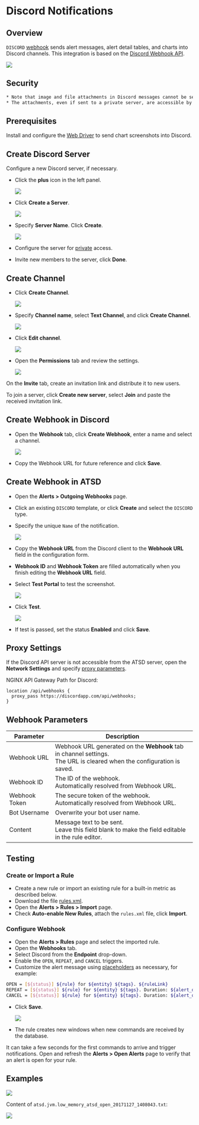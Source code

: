 # Discord Notifications

## Overview

`DISCORD` [webhook](../notifications/README.md) sends alert messages, alert detail tables, and charts into Discord channels. This integration is based on the [Discord Webhook API](https://discordapp.com/developers/docs/resources/webhook).

![](./images/discord.png)

## Security

```diff
* Note that image and file attachments in Discord messages cannot be securely shared at this time (API v6).
* The attachments, even if sent to a private server, are accessible by any unauthorized user via the URL.
```

## Prerequisites

Install and configure the [Web Driver](web-driver.md) to send chart screenshots into Discord.

## Create Discord Server

Configure a new Discord server, if necessary.

* Click the **plus** icon in the left panel.

     ![](./images/create_server.png)

* Click **Create a Server**.

     ![](./images/create_server2.png)

* Specify **Server Name**. Click **Create**.

     ![](./images/create_server3.png)

* Configure the server for [private](https://support.discordapp.com/hc/en-us/articles/206143407-How-do-I-set-up-private-servers-without-passwords-) access.

* Invite new members to the server, click **Done**.

## Create Channel

* Click **Create Channel**.

     ![](./images/create_discord_channel.png)

* Specify **Channel name**, select **Text Channel**, and click **Create Channel**.

     ![](./images/create_discord_channel2.png)

* Click **Edit channel**.

     ![](./images/create_discord_channel3.png)

* Open the **Permissions** tab and review the settings.

     ![](./images/create_discord_channel4.png)

On the **Invite** tab, create an invitation link and distribute it to new users.

To join a server, click **Create new server**, select **Join** and paste the received invitation link.

## Create Webhook in Discord

* Open the **Webhook** tab, click **Create Webhook**, enter a name and select a channel.

    ![](./images/create_webhook.png)

* Copy the Webhook URL for future reference and click **Save**.

## Create Webhook in ATSD

* Open the **Alerts > Outgoing Webhooks** page.
* Click an existing `DISCORD` template, or click **Create** and select the `DISCORD` type.
* Specify the unique `Name` of the notification.

    ![](./images/discord_1.png)

* Copy the **Webhook URL** from the Discord client to the **Webhook URL** field in the configuration form.
* **Webhook ID** and **Webhook Token** are filled automatically when you finish editing the **Webhook URL** field.
* Select **Test Portal** to test the screenshot.

    ![](./images/discord_settings.png)

* Click **Test**.

   ![](./images/discord_2.png)

* If test is passed, set the status **Enabled** and click **Save**.

## Proxy Settings

If the Discord API server is not accessible from the ATSD server, open the **Network Settings** and specify [proxy parameters](../notifications/README.md#network-settings).

NGINX API Gateway Path for Discord:

```ls
location /api/webhooks {
  proxy_pass https://discordapp.com/api/webhooks;
}
```

## Webhook Parameters

|**Parameter**|**Description**|
|---|---|
|Webhook URL|Webhook URL generated on the **Webhook** tab in channel settings.<br>The URL is cleared when the configuration is saved.|
|Webhook ID|The ID of the webhook.<br>Automatically resolved from Webhook URL.|
|Webhook Token|The secure token of the webhook.<br>Automatically resolved from Webhook URL.|
|Bot Username|Overwrite your bot user name.|
|Content|Message text to be sent.<br>Leave this field blank to make the field editable in the rule editor.|

## Testing

### Create or Import a Rule

* Create a new rule or import an existing rule for a built-in metric as described below.
* Download the file [rules.xml](./resources/rules.xml).
* Open the **Alerts > Rules > Import** page.
* Check **Auto-enable New Rules**, attach the `rules.xml` file, click **Import**.

### Configure Webhook

* Open the **Alerts > Rules** page and select the imported rule.
* Open the **Webhooks** tab.
* Select Discord from the **Endpoint** drop-down.
* Enable the `OPEN`, `REPEAT`, and `CANCEL` triggers.
* Customize the alert message using [placeholders](../placeholders.md) as necessary, for example:

```bash
OPEN = [${status}] ${rule} for ${entity} ${tags}. ${ruleLink}
REPEAT = [${status}] ${rule} for ${entity} ${tags}. Duration: ${alert_duration_interval}. ${ruleLink}
CANCEL = [${status}] ${rule} for ${entity} ${tags}. Duration: ${alert_duration_interval}. ${ruleLink}
```

* Click **Save**.

    ![](./images/discord_notification.png)

* The rule creates new windows when new commands are received by the database.

It can take a few seconds for the first commands to arrive and trigger notifications. Open and refresh the **Alerts > Open Alerts** page to verify that an alert is open for your rule.

## Examples

   ![](./images/discord_test_1.png)

   Content of `atsd.jvm.low_memory_atsd_open_20171127_1408043.txt`:

   ![](./images/discord_test_2.png)